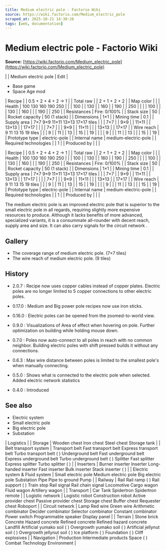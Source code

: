 ```yaml
---
title: Medium electric pole - Factorio Wiki
source: https://wiki.factorio.com/Medium_electric_pole
scraped_at: 2025-10-21 14:30:26
tags: [web, documentation]
---
```


# Medium electric pole - Factorio Wiki

**Source:** [https://wiki.factorio.com/Medium_electric_pole](https://wiki.factorio.com/Medium_electric_pole)


|  | Medium electric pole | Edit |

- Base game
- Space Age mod

| Recipe |
| 0.5 + 2 + 4 + 2 → 1 |
| Total raw |
| 2 + 1 + 2 + 2 |
| Map color |  |
| Health | 100 130 160 190 250 |  |  | 100 |  | 130 |  | 160 |  | 190 |  | 250 |
|  |  | 100 |
|  | 130 |  | 160 |
|  | 190 |  | 250 |
| Resistances | Fire: 0/100% |
| Stack size | 50 |
| Rocket capacity | 50 (1 stack) |
| Dimensions | 1×1 |
| Mining time | 0.1 |
| Supply area | 7×7 9×9 11×11 13×13 17×17 tiles |  |  | 7×7 |  | 9×9 |  | 11×11 |  | 13×13 |  | 17×17 |
|  |  | 7×7 |
|  | 9×9 |  | 11×11 |
|  | 13×13 |  | 17×17 |
| Wire reach | 9 11 13 15 19 tiles |  |  | 9 |  | 11 |  | 13 |  | 15 |  | 19 |
|  |  | 9 |
|  | 11 |  | 13 |
|  | 15 |  | 19 |
| Prototype type | electric-pole |
| Internal name | medium-electric-pole |
| Required technologies |
| 1 |
| Produced by |
|  |

| Recipe |
| 0.5 + 2 + 4 + 2 → 1 |
| Total raw |
| 2 + 1 + 2 + 2 |
| Map color |  |
| Health | 100 130 160 190 250 |  |  | 100 |  | 130 |  | 160 |  | 190 |  | 250 |
|  |  | 100 |
|  | 130 |  | 160 |
|  | 190 |  | 250 |
| Resistances | Fire: 0/100% |
| Stack size | 50 |
| Rocket capacity | 50 (1 stack) |
| Dimensions | 1×1 |
| Mining time | 0.1 |
| Supply area | 7×7 9×9 11×11 13×13 17×17 tiles |  |  | 7×7 |  | 9×9 |  | 11×11 |  | 13×13 |  | 17×17 |
|  |  | 7×7 |
|  | 9×9 |  | 11×11 |
|  | 13×13 |  | 17×17 |
| Wire reach | 9 11 13 15 19 tiles |  |  | 9 |  | 11 |  | 13 |  | 15 |  | 19 |
|  |  | 9 |
|  | 11 |  | 13 |
|  | 15 |  | 19 |
| Prototype type | electric-pole |
| Internal name | medium-electric-pole |
| Required technologies |
| 1 |
| Produced by |
|  |

The medium electric pole is an improved electric pole that is superior to the small electric pole in all regards, requiring slightly more expensive resources to produce. Although it lacks benefits of more advanced, specialized variants, it is a consummate all-rounder with decent reach, supply area and size. It can also carry signals for the circuit network .

## Gallery

- The coverage range of medium electric pole. (7×7 tiles)
- The wire reach of medium electric pole. (9 tiles)

## History

- 2.0.7 : Recipe now uses copper cables instead of copper plates. Electric poles are no longer limited to 5 copper connections to other electric poles.

- 0.17.0 : Medium and Big power pole recipes now use iron sticks.

- 0.16.0 : Electric poles can be opened from the zoomed-to-world view.

- 0.9.0 : Visualizations of Area of effect when hovering on pole. Further optimization on building while holding mouse down.

- 0.7.0 : Poles now auto-connect to all poles in reach with no common neighbor. Building electric poles with shift pressed builds it without any connections.

- 0.6.3 : Max wire distance between poles is limited to the smallest pole's when manually connecting.

- 0.5.0 : Shows what is connected to the electric pole when selected. Added electric network statistics

- 0.4.0 : Introduced

## See also

- Electric system
- Small electric pole
- Big electric pole
- Substation

| Logistics |
| Storage | Wooden chest Iron chest Steel chest Storage tank |
| Belt transport system | Transport belt Fast transport belt Express transport belt Turbo transport belt ( ) Underground belt Fast underground belt Express underground belt Turbo underground belt ( ) Splitter Fast splitter Express splitter Turbo splitter ( ) |
| Inserters | Burner inserter Inserter Long-handed inserter Fast inserter Bulk inserter Stack inserter ( ) |
| Electric system & Fluid system | Small electric pole Medium electric pole Big electric pole Substation Pipe Pipe to ground Pump |
| Railway | Rail Rail ramp ( ) Rail support ( ) Train stop Rail signal Rail chain signal Locomotive Cargo wagon Fluid wagon Artillery wagon |
| Transport | Car Tank Spidertron Spidertron remote |
| Logistic network | Logistic robot Construction robot Active provider chest Passive provider chest Storage chest Buffer chest Requester chest Roboport |
| Circuit network | Lamp Red wire Green wire Arithmetic combinator Decider combinator Selector combinator Constant combinator Power switch Programmable speaker Display panel |
| Terrain | Stone brick Concrete Hazard concrete Refined concrete Refined hazard concrete Landfill Artificial yumako soil ( ) Overgrowth yumako soil ( ) Artificial jellynut soil ( ) Overgrowth jellynut soil ( ) Ice platform ( ) Foundation ( ) Cliff explosives |
| Navigation | Production Intermediate products Space ( ) Combat Technology Environment |
